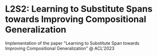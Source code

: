 # L2S2: Learning to Substitute Spans towards Improving Compositional Generalization
Implementation of the paper "Learning to Substitute Span towards Improving Compositional Generalization" @ ACL'2023